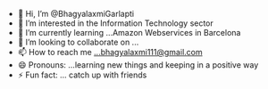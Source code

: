 - 👋 Hi, I’m @BhagyalaxmiGarlapti
- 👀 I’m interested in the Information Technology sector
- 🌱 I’m currently learning ...Amazon Webservices in Barcelona
- 💞️ I’m looking to collaborate on ...
- 📫 How to reach me ...bhagyalaxmi111@gmail.com
- 😄 Pronouns: ...learning new things and keeping in a positive way
- ⚡ Fun fact: ... catch up with friends

<!---
Laxmi-gar/Laxmi-gar is a ✨ special ✨ repository because its `README.md` (this file) appears on your GitHub profile.
You can click the Preview link to take a look at your changes.
--->
